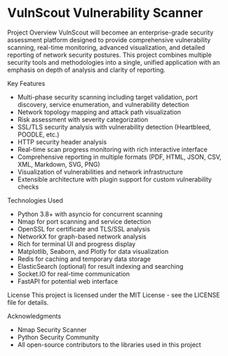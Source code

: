 # VulnScout Vulnerability Scanner 

 Project Overview
VulnScout will becomee an enterprise-grade security assessment platform designed to provide comprehensive vulnerability scanning, real-time monitoring, advanced visualization, and detailed reporting of network security postures. This project combines multiple security tools and methodologies into a single, unified application with an emphasis on depth of analysis and clarity of reporting.

Key Features
- Multi-phase security scanning including target validation, port discovery, service enumeration, and vulnerability detection
- Network topology mapping and attack path visualization
- Risk assessment with severity categorization
- SSL/TLS security analysis with vulnerability detection (Heartbleed, POODLE, etc.)
- HTTP security header analysis
- Real-time scan progress monitoring with rich interactive interface
- Comprehensive reporting in multiple formats (PDF, HTML, JSON, CSV, XML, Markdown, SVG, PNG)
- Visualization of vulnerabilities and network infrastructure
- Extensible architecture with plugin support for custom vulnerability checks

Technologies Used
- Python 3.8+ with asyncio for concurrent scanning
- Nmap for port scanning and service detection
- OpenSSL for certificate and TLS/SSL analysis
- NetworkX for graph-based network analysis
- Rich for terminal UI and progress display
- Matplotlib, Seaborn, and Plotly for data visualization
- Redis for caching and temporary data storage
- ElasticSearch (optional) for result indexing and searching
- Socket.IO for real-time communication
- FastAPI for potential web interface

 License
This project is licensed under the MIT License - see the LICENSE file for details.

 Acknowledgments
- Nmap Security Scanner
- Python Security Community
- All open-source contributors to the libraries used in this project
